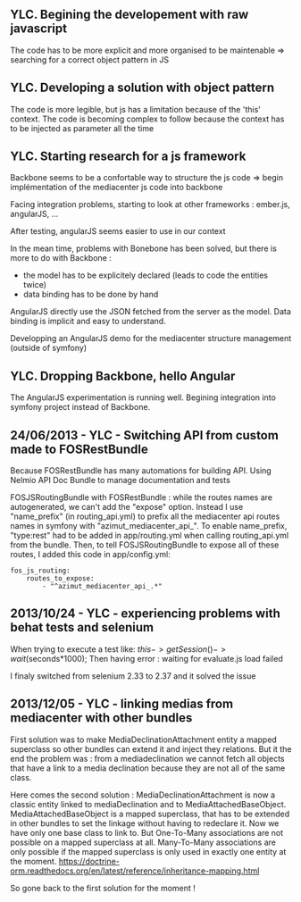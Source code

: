 YLC. Begining the developement with raw javascript
--------------------------------------------------

The code has to be more explicit and more organised to be maintenable => searching for a correct object pattern in JS


YLC. Developing a solution with object pattern
----------------------------------------------

The code is more legible, but js has a limitation because of the 'this' context. The code is becoming complex to follow because the context has to be injected as parameter all the time


YLC. Starting research for a js framework
-----------------------------------------

Backbone seems to be a confortable way to structure the js code
=> begin implémentation of the mediacenter js code into backbone

Facing integration problems, starting to look at other frameworks : ember.js, angularJS, ...

After testing, angularJS seems easier to use in our context

In the mean time, problems with Bonebone has been solved, but there is more to do with Backbone :
 - the model has to be explicitely declared (leads to code the entities twice)
 - data binding has to be done by hand

AngularJS directly use the JSON fetched from the server as the model. Data binding is implicit and easy to understand.


Developping an AngularJS demo for the mediacenter structure management (outside of symfony)


YLC. Dropping Backbone, hello Angular
-------------------------------------

The AngularJS experimentation is running well. Begining integration into symfony project instead of Backbone.


24/06/2013 - YLC - Switching API from custom made to FOSRestBundle
------------------------------------------------------------------

Because FOSRestBundle has many automations for building API.
Using Nelmio API Doc Bundle to manage documentation and tests

FOSJSRoutingBundle with FOSRestBundle : while the routes names are autogenerated, we can't add the "expose" option. Instead I use "name_prefix" (in routing_api.yml) to prefix all the mediacenter api routes names in symfony with "azimut_mediacenter_api_".
To enable name_prefix, "type:rest" had to be added in app/routing.yml when calling routing_api.yml from the bundle.
Then, to tell FOSJSRoutingBundle to expose all of these routes, I added this code in app/config.yml:

	fos_js_routing:
	    routes_to_expose:
	        - "^azimut_mediacenter_api_.*"

2013/10/24 - YLC - experiencing problems with behat tests and selenium
----------------------------------------------------------------------

When trying to execute a test like:
	$this->getSession()->wait($seconds*1000);
Then having error : waiting for evaluate.js load failed

I finaly switched from selenium 2.33 to 2.37 and it solved the issue


2013/12/05 - YLC - linking medias from mediacenter with other bundles
---------------------------------------------------------------------

First solution was to make MediaDeclinationAttachment entity a mapped superclass so other bundles can extend it and inject they relations.
But it the end the problem was : from a mediadeclination we cannot fetch all objects that have a link to a media declination because they are not all of the same class.

Here comes the second solution : MediaDeclinationAttachment is now a classic entity linked to mediaDeclination and to MediaAttachedBaseObject.
MediaAttachedBaseObject is a mapped superclass, that has to be extended in other bundles to set the linkage without having to redeclare it. Now we have only one base class to link to.
But One-To-Many associations are not possible on a mapped superclass at all. Many-To-Many associations are only possible if the mapped superclass is only used in exactly one entity at the moment.
https://doctrine-orm.readthedocs.org/en/latest/reference/inheritance-mapping.html

So gone back to the first solution for the moment !
